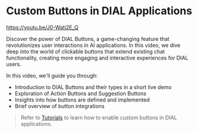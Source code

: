 # Custom Buttons in DIAL Applications

https://youtu.be/J0-Wati2E_Q

Discover the power of DIAL Buttons, a game-changing feature that revolutionizes user interactions in AI applications. In this video, we dive deep into the world of clickable buttons that extend existing chat functionality, creating more engaging and interactive experiences for DIAL users.

In this video, we'll guide you through: 

* Introduction to DIAL Buttons and their types in a short live demo
* Exploration of Action Buttons and Suggestion Buttons 
* Insights into how buttons are defined and implemented 
* Brief overview of button integrations

> Refer to [Tutorials](/docs/tutorials/1.developers/4.apps-development/1.custom-buttons.md) to learn how to enable custom buttons in DIAL applications.